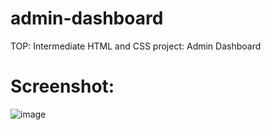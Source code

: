 # admin-dashboard
TOP: Intermediate HTML and CSS project: Admin Dashboard

# Screenshot:
![image](https://github.com/user-attachments/assets/b4ac2adf-93b5-48e6-bc4e-a08bb930d863)
